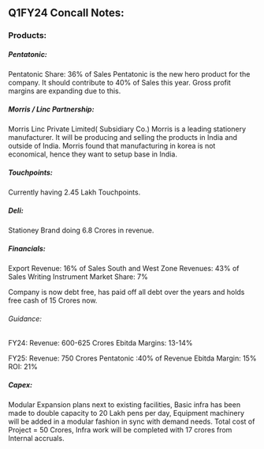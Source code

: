 ## Q1FY24 Concall Notes:

### Products:

##### Pentatonic:
Pentatonic Share: 36% of Sales
Pentatonic is the new hero product for the company. It should contribute to 40% of Sales this year. Gross profit margins are expanding due to this.

##### Morris / Linc Partnership: 

Morris Linc Private Limited( Subsidiary Co.)
Morris is a leading stationery manufacturer. It will be producing and selling the products in India and outside of India.
Morris found that manufacturing in korea is not economical, hence they want to setup base in India.


##### Touchpoints:
Currently having 2.45 Lakh Touchpoints. 

##### Deli:
Stationey Brand doing 6.8 Crores in revenue. 

##### Financials:
Export Revenue:   16% of Sales
South and West Zone Revenues: 43% of Sales
Writing Instrument Market Share: 7%

Company is now debt free, has paid off all debt over the years and holds free cash of 15 Crores now.

###### Guidance:
FY24:
Revenue: 600-625 Crores
Ebitda Margins: 13-14%


FY25: 
Revenue: 750 Crores
Pentatonic :40% of Revenue
Ebitda Margin: 15%
ROI: 21%

##### Capex:
Modular Expansion plans next to existing facilities, Basic infra has been made to double capacity to 20 Lakh pens per day,
Equipment machinery will be added in a modular fashion in sync with demand needs. Total cost of Project = 50 Crores,
Infra work will be completed with 17 crores from Internal accruals.





